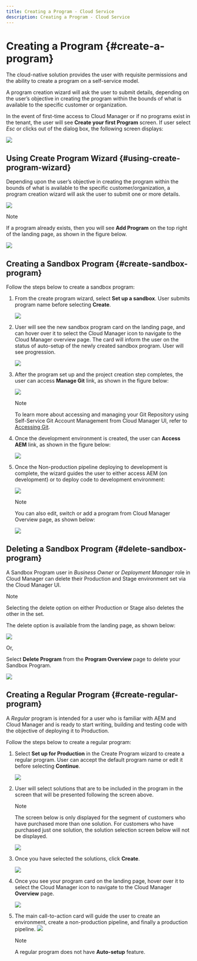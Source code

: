 ```yaml
---
title: Creating a Program - Cloud Service
description: Creating a Program - Cloud Service
---
```


# Creating a Program {#create-a-program}

The cloud-native solution provides the user with requisite permissions and the ability to create a program on a self-service model.

A program creation wizard will ask the user to submit details, depending on the user’s objective in creating the program within the bounds of what is available to the specific customer or organization.

In the event of first-time access to Cloud Manager or if no programs exist in the tenant, the user will see **Create your first Program** screen. If user select *Esc* or clicks out of the dialog box, the following screen displays:

 ![](assets/create-program1.png)


## Using Create Program Wizard {#using-create-program-wizard}

Depending upon the user’s objective in creating the program within the bounds of what is available to the specific customer/organization, a program creation wizard will ask the user to submit one or more details.

  ![](assets/create-sandbox.png)

>[!NOTE]
>If a program already exists, then you will see **Add Program** on the top right of the landing page, as shown in the figure below.

![](assets/create-program-add.png)

## Creating a Sandbox Program {#create-sandbox-program} 

Follow the steps below to create a sandbox program: 
 
1. From the create program wizard, select **Set up a sandbox**. User submits program name before selecting **Create**.

   ![](assets/create-sandbox.png)

1. User will see the new sandbox program card on the landing page, and can hover over it to select the Cloud Manager icon to navigate to the Cloud Manager overview page. The card will inform the user on the status of auto-setup of the newly created sandbox program. User will see progression.

    ![](assets/program-create-setupdemo2.png)

1. After the program set up and the project creation step completes, the user can access **Manage Git** link, as shown in the figure below:

   ![](assets/create-program4.png)
   
   >[!NOTE]
   >
   >To learn more about accessing and managing your Git Repository using Self-Service Git Account Management from Cloud Manager UI, refer to [Accessing Git](/help/implementing/cloud-manager/accessing-git.md).


1. Once the development environment is created, the user can **Access AEM** link, as shown in the figure below:

   ![](assets/create-program-5.png)

1. Once the Non-production pipeline deploying to development is complete, the wizard guides the user to either access AEM (on development) or to deploy code to development environment:

   ![](assets/create-program-setup-deploy.png)

   >[!NOTE]
   >You can also edit, switch or add a program from Cloud Manager Overview page, as shown below:

   ![](assets/create-program-a1.png)

## Deleting a Sandbox Program {#delete-sandbox-program}

A Sandbox Program user in *Business Owner* or *Deployment Manager* role in Cloud Manager can delete their Production and Stage environment set via the Cloud Manager UI. 

>[!NOTE]
>Selecting the delete option on either Production or Stage also deletes the other in the set.

The delete option is available from the landing page, as shown below:

   ![](assets/delete-sandbox1.png)

Or,

Select **Delete Program** from the **Program Overview** page to delete your Sandbox Program.

   ![](assets/delete-sandbox2.png)


## Creating a Regular Program {#create-regular-program}

A *Regular* program is intended for a user who is familiar with AEM and Cloud Manager and is ready to start writing, building and testing code with the objective of deploying it to Production.

Follow the steps below to create a regular program: 

1. Select **Set up for Production** in the Create Program wizard to create a regular program. User can accept the default program name or edit it before selecting **Continue**.

   ![](assets/create-prod1.png)

1. User will select solutions that are to be included in the program in the screen that will be presented following the screen above.

   

   >[!NOTE]
   >
   >The screen below is only displayed for the segment of customers who have purchased more than one solution. For customers who have purchased just one solution, the solution selection screen below will not be displayed.

   ![](assets/set-up-prod2.png)

1. Once you have selected the solutions, click **Create**.

   ![](assets/set-up-prod3.png)

1.  Once you see your program card on the landing page, hover over it to select the Cloud Manager icon to navigate to the Cloud Manager **Overview** page. 

    ![](assets/set-up-prod4.png)

1. The main call-to-action card will guide the user to create an environment, create a non-production pipeline, and finally a production pipeline.
   ![](assets/set-up-prod5.png)


    >[!NOTE]
    >
    >A regular program does not have **Auto-setup** feature.


    


